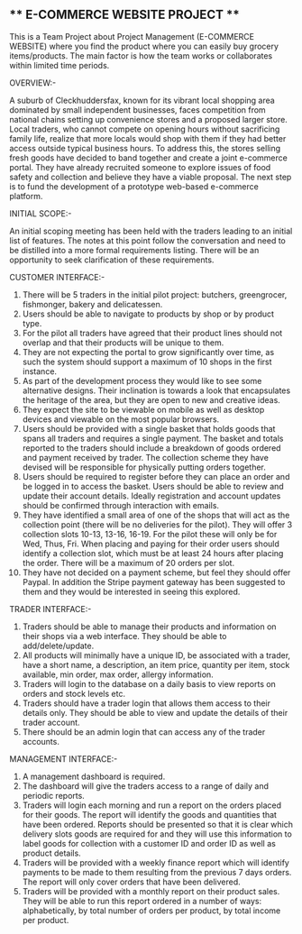 
** E-COMMERCE WEBSITE PROJECT **
-------------------------------------------------------

This is a Team Project about Project Management (E-COMMERCE WEBSITE) where you find the product where you can easily buy grocery items/products. The main factor is how the team works or collaborates within limited time periods.

OVERVIEW:- 

A suburb of Cleckhuddersfax, known for its vibrant local shopping area dominated by small independent businesses, faces competition from national chains setting up convenience stores and a proposed larger store. Local traders, who cannot compete on opening hours without sacrificing family life, realize that more locals would shop with them if they had better access outside typical business hours. To address this, the stores selling fresh goods have decided to band together and create a joint e-commerce portal. They have already recruited someone to explore issues of food safety and collection and believe they have a viable proposal. The next step is to fund the development of a prototype web-based e-commerce platform.

INITIAL SCOPE:-

An initial scoping meeting has been held with the traders leading to an initial list of features.  The notes at this point follow the conversation and need to be distilled into a more formal requirements listing.  There will be an opportunity to seek clarification of these requirements. 

CUSTOMER INTERFACE:-

1.	There will be 5 traders in the initial pilot project: butchers, greengrocer, fishmonger, bakery and delicatessen.  
2.	Users should be able to navigate to products by shop or by product type.  
3.	For the pilot all traders have agreed that their product lines should not overlap and that their products will be unique to them.  
4.	They are not expecting the portal to grow significantly over time, as such the system should support a maximum of 10 shops in the first instance.  
5.	As part of the development process they would like to see some alternative designs.  Their inclination is towards a look that encapsulates the heritage of the area, but they are open to new and creative ideas.  
6.	They expect the site to be viewable on mobile as well as desktop devices and viewable on the most popular browsers.
7.	Users should be provided with a single basket that holds goods that spans all traders and requires a single payment.  The basket and totals reported to the traders should include a breakdown of goods ordered and payment received by trader.  The collection scheme they have devised will be responsible for physically putting orders together.
8.	Users should be required to register before they can place an order and be logged in to access the basket.  Users should be able to review and update their account details.  Ideally registration and account updates should be confirmed through interaction with emails.
9.	They have identified a small area of one of the shops that will act as the collection point (there will be no deliveries for the pilot).  They will offer 3 collection slots 10-13, 13-16, 16-19.  For the pilot these will only be for Wed, Thus, Fri.  When placing and paying for their order users should identify a collection slot, which must be at least 24 hours after placing the order. There will be a maximum of 20 orders per slot.
10.	They have not decided on a payment scheme, but feel they should offer Paypal.  In addition the Stripe payment gateway has been suggested to them and they would be interested in seeing this explored.


TRADER INTERFACE:- 

1.	Traders should be able to manage their products and information on their shops via a web interface. They should be able to add/delete/update.
2.	All products will minimally have a unique ID, be associated with a trader, have a short name, a description, an item price, quantity per item, stock available, min order, max order, allergy information.
3.	Traders will login to the database on a daily basis to view reports on orders and stock levels etc. 
4.	Traders should have a trader login that allows them access to their details only.  They should be able to view and update the details of their trader account.
5.	There should be an admin login that can access any of the trader accounts.

MANAGEMENT INTERFACE:-

1.	A management dashboard is required.
2.	The dashboard will give the traders access to a range of daily and periodic reports.
3.	Traders will login each morning and run a report on the orders placed for their goods.  The report will identify the goods and quantities that have been ordered.  Reports should be presented so that it is clear which delivery slots goods are required for and they will use this information to label goods for collection with a customer ID and order ID as well as product details.
4.	Traders will be provided with a weekly finance report which will identify payments to be made to them resulting from the previous 7 days orders.  The report will only cover orders that have been delivered.
5.	Traders will be provided with a monthly report on their product sales.  They will be able to run this report ordered in a number of ways: alphabetically, by total number of orders per product, by total income per product.
